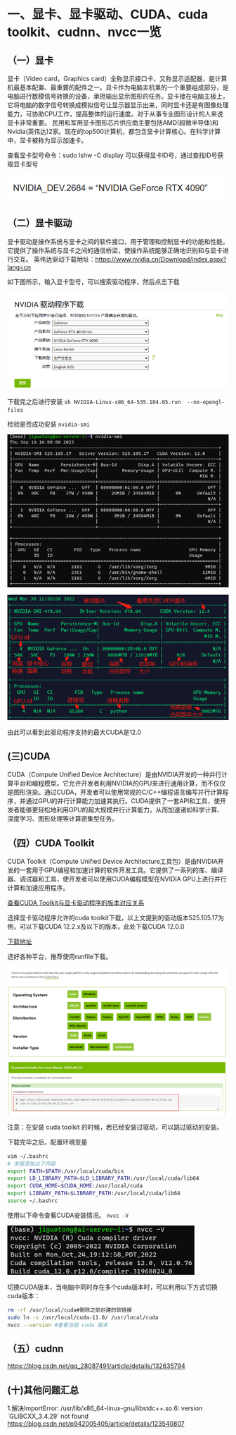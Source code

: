# 一、显卡、显卡驱动、CUDA、cuda toolkit、cudnn、nvcc一览

## （一）显卡

显卡（Video card，Graphics card）全称显示接口卡，又称显示适配器，是计算机最基本配置、最重要的配件之一。显卡作为电脑主机里的一个重要组成部分，是电脑进行数模信号转换的设备，承担输出显示图形的任务。显卡接在电脑主板上，它将电脑的数字信号转换成模拟信号让显示器显示出来，同时显卡还是有图像处理能力，可协助CPU工作，提高整体的运行速度。对于从事专业图形设计的人来说显卡非常重要。 民用和军用显卡图形芯片供应商主要包括AMD(超微半导体)和Nvidia(英伟达)2家。现在的top500计算机，都包含显卡计算核心。在科学计算中，显卡被称为显示加速卡。

查看显卡型号命令：sudo lshw -C display
可以获得显卡ID号，通过查找ID号获取显卡型号

![显卡型号](image/环境问题大全/显卡型号.png)

## （二）显卡驱动

显卡驱动是操作系统与显卡之间的软件接口，用于管理和控制显卡的功能和性能。它提供了操作系统与显卡之间的通信桥梁，使操作系统能够正确地识别和与显卡进行交互。
英伟达驱动下载地址：https://www.nvidia.cn/Download/index.aspx?lang=cn

如下图所示，输入显卡型号，可以搜索驱动程序，然后点击下载

![英伟达驱动下载.png](image/环境问题大全/英伟达驱动下载.png)

下载完之后进行安装
``sh NVIDIA-Linux-x86_64-535.104.05.run  --no-opengl-files``

检验是否成功安装
``nvidia-smi``

![nvidia-smi](image/环境问题大全/nvidia-smi.png)

![1694674360878](image/环境问题大全/1694674360878.png)

由此可以看到此驱动程序支持的最大CUDA是12.0

## (三)CUDA

CUDA（Compute Unified Device Architecture）是由NVIDIA开发的一种并行计算平台和编程模型。它允许开发者利用NVIDIA的GPU来进行通用计算，而不仅仅是图形渲染。通过CUDA，开发者可以使用常规的C/C++编程语言编写并行计算程序，并通过GPU的并行计算能力加速其执行。CUDA提供了一套API和工具，使开发者能够更轻松地利用GPU的超大规模并行计算能力，从而加速诸如科学计算、深度学习、图形处理等计算密集型任务。

## （四）CUDA Toolkit

CUDA Toolkit（Compute Unified Device Architecture工具包）是由NVIDIA开发的一套用于GPU编程和加速计算的软件开发工具。它提供了一系列的库、编译器、调试器和工具，使开发者可以使用CUDA编程模型在NVIDIA GPU上进行并行计算和加速应用程序。

[查看CUDA Toolkit与显卡驱动程序的版本对应关系](https://docs.nvidia.com/cuda/cuda-toolkit-release-notes/index.html#major-components)

选择显卡驱动程序允许的cuda toolkit下载，以上文提到的驱动版本525.105.17为例，可以下载CUDA 12.2.x及以下的版本，此处下载CUDA 12.0.0

[下载地址](https://developer.nvidia.com/cuda-toolkit-archive)

选好各种平台，推荐使用runfile下载。

![CUDA_Toolkit下载](image/环境问题大全/CUDA_Toolkit下载.png)

注意：在安装 cuda toolkit 的时候，若已经安装过驱动，可以跳过驱动的安装。

下载完毕之后，配置环境变量

```bash
vim ~/.bashrc
# 末尾添加以下内容
export PATH=$PATH:/usr/local/cuda/bin
export LD_LIBRARY_PATH=$LD_LIBRARY_PATH:/usr/local/cuda/lib64
export CUDA_HOME=$CUDA_HOME:/usr/local/cuda
export LIBRARY_PATH=$LIBRARY_PATH:/usr/local/cuda/lib64
source ~/.bashrc
```

使用以下命令查看CUDA安装情况。
``nvcc -V``

![nvcc查看cuda版本号](image/环境问题大全/nvcc查看cuda版本号.png)

切换CUDA版本，当电脑中同时存在多个cuda版本时，可以利用以下方式切换cuda版本：

```bash
rm -rf /usr/local/cuda#删除之前创建的软链接
sudo ln -s /usr/local/cuda-11.0/ /usr/local/cuda
nvcc --version #查看当前 cuda 版本
```

## （五）cudnn

https://blog.csdn.net/qq_28087491/article/details/132635794


## (十)其他问题汇总
1.解决ImportError: /usr/lib/x86_64-linux-gnu/libstdc++.so.6: version `GLIBCXX_3.4.29' not found
https://blog.csdn.net/p942005405/article/details/123540807